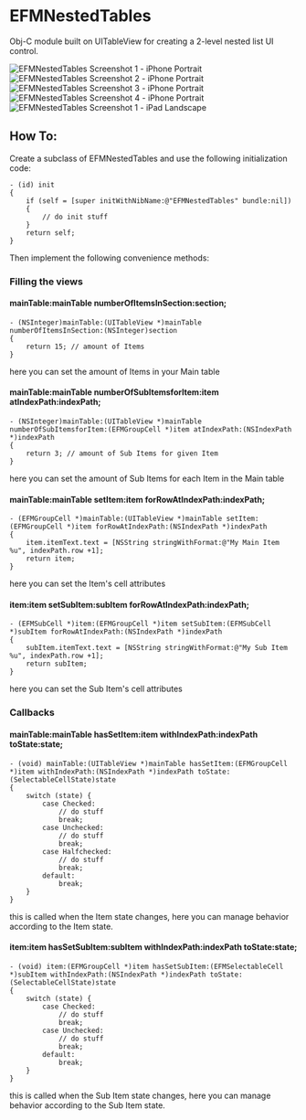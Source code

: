 EFMNestedTables
===============

Obj-C module built on UITableView for creating a 2-level nested list UI control.

![EFMNestedTables Screenshot 1 - iPhone Portrait](http://github.com/morekid/EFMNestedTables/raw/master/README/iPhone_P_shot1.png)&nbsp;&nbsp;
![EFMNestedTables Screenshot 2 - iPhone Portrait](http://github.com/morekid/EFMNestedTables/raw/master/README/iPhone_P_shot2.png)&nbsp;&nbsp;
![EFMNestedTables Screenshot 3 - iPhone Portrait](http://github.com/morekid/EFMNestedTables/raw/master/README/iPhone_P_shot3.png)&nbsp;&nbsp;
![EFMNestedTables Screenshot 4 - iPhone Portrait](http://github.com/morekid/EFMNestedTables/raw/master/README/iPhone_P_shot4.png)&nbsp;&nbsp;
![EFMNestedTables Screenshot 1 - iPad Landscape](http://github.com/morekid/EFMNestedTables/raw/master/README/iPad_L_shot1.png)


How To:
-------

Create a subclass of EFMNestedTables and use the following initialization code:

	- (id) init
	{
	    if (self = [super initWithNibName:@"EFMNestedTables" bundle:nil])
	    {
	        // do init stuff
	    }
	    return self;
	}

Then implement the following convenience methods:


### Filling the views


#### mainTable:mainTable numberOfItemsInSection:section;

	- (NSInteger)mainTable:(UITableView *)mainTable numberOfItemsInSection:(NSInteger)section
	{
	    return 15; // amount of Items
	}
	
here you can set the amount of Items in your Main table


#### mainTable:mainTable numberOfSubItemsforItem:item atIndexPath:indexPath;

	- (NSInteger)mainTable:(UITableView *)mainTable numberOfSubItemsforItem:(EFMGroupCell *)item atIndexPath:(NSIndexPath *)indexPath
	{
	    return 3; // amount of Sub Items for given Item
	}

here you can set the amount of Sub Items for each Item in the Main table


#### mainTable:mainTable setItem:item forRowAtIndexPath:indexPath;

	- (EFMGroupCell *)mainTable:(UITableView *)mainTable setItem:(EFMGroupCell *)item forRowAtIndexPath:(NSIndexPath *)indexPath
	{
	    item.itemText.text = [NSString stringWithFormat:@"My Main Item %u", indexPath.row +1];
	    return item;
	}

here you can set the Item's cell attributes


#### item:item setSubItem:subItem forRowAtIndexPath:indexPath;

	- (EFMSubCell *)item:(EFMGroupCell *)item setSubItem:(EFMSubCell *)subItem forRowAtIndexPath:(NSIndexPath *)indexPath
	{
	    subItem.itemText.text = [NSString stringWithFormat:@"My Sub Item %u", indexPath.row +1];
	    return subItem;
	}

here you can set the Sub Item's cell attributes


### Callbacks


#### mainTable:mainTable hasSetItem:item withIndexPath:indexPath toState:state;

	- (void) mainTable:(UITableView *)mainTable hasSetItem:(EFMGroupCell *)item withIndexPath:(NSIndexPath *)indexPath toState:(SelectableCellState)state
	{
	    switch (state) {
	        case Checked:
	        	// do stuff
	            break;
	        case Unchecked:
	        	// do stuff
	            break;
	        case Halfchecked:
	        	// do stuff
	            break;
	        default:
	        	break;
	    }
	}

this is called when the Item state changes, here you can manage behavior according to the Item state.


#### item:item hasSetSubItem:subItem withIndexPath:indexPath toState:state;

	- (void) item:(EFMGroupCell *)item hasSetSubItem:(EFMSelectableCell *)subItem withIndexPath:(NSIndexPath *)indexPath toState:(SelectableCellState)state
	{
	    switch (state) {
	        case Checked:
	        	// do stuff
	        	break;
	        case Unchecked:
	        	// do stuff
	        	break;
	        default:
	        	break;
	    }
	}

this is called when the Sub Item state changes, here you can manage behavior according to the Sub Item state.



